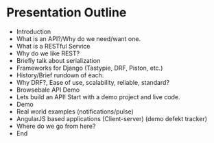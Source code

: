 Presentation Outline
====================


- Introduction
- What is an API?/Why do we need/want one.
- What is a RESTful Service
- Why do we like REST?
- Briefly talk about serialization
- Frameworks for Django (Tastypie, DRF, Piston, etc.)
- History/Brief rundown of each.
- Why DRF?, Ease of use, scalability, reliable, standard?
- Browsebale API Demo
- Lets build an API! Start with a demo project and live code.
- Demo
- Real world examples (notifications/pulse)
- AngularJS based applications (Client-server) (demo defekt tracker)
- Where do we go from here?
- End
